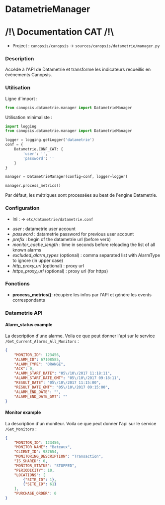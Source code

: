 # DatametrieManager

# /!\ Documentation CAT /!\

 * Project : `canopsis/canopsis` -> `sources/canopsis/datametrie/manager.py`

### Description

Accède à l'API de Datametrie et transforme les indicateurs recueillis en évènements Canopsis.

### Utilisation

Ligne d'import :

```python
from canopsis.datametrie.manager import DatametrieManager
```

Utilisation minimaliste :

```python
import logging
from canopsis.datametrie.manager import DatametrieManager

logger = logging.getLogger('datametrie')
conf = {
    Datametrie.CONF_CAT: {
        'user': '',
        'password': ''
    }
}

manager = DatametrieManager(config=conf, logger=logger)

manager.process_metrics()
```

Par défaut, les métriques sont processées au beat de l'engine Datametrie.

### Configuration

 * Ini : -> `etc/datametrie/datametrie.conf`

 - *user* : datametrie user account
 - *password* : datametrie password for previous user account
 - *prefix* : begin of the datametrie url (before verb)
 - *monitor_cache_length* : time in seconds before reloading the list of all known alarms
 - *excluded_alarm_types* (optional) : comma separated list with AlarmType to ignore (in upper case)
 - *http_proxy_url* (optional) : proxy url
 - *https_proxy_url* (optional) : proxy url (for https)

### Fonctions

 - **process_metrics()**: récupère les infos par l'API et génère les events correspondants


### Datametrie API

#### Alarm_status example

La description d'une alarme. Voila ce que peut donner l'api sur le service `/Get_Current_Alarms_All_Monitors` :

```json
{
	"MONITOR_ID": 123456,
	"ALARM_ID": 67108585,
	"ALARM_TYPE": "ORANGE",
	"ACK": 0,
	"ALARM_START_DATE": "05\/10\/2017 11:18:11",
	"ALARM_START_DATE_GMT": "05\/10\/2017 09:18:11",
	"RESULT_DATE": "05\/10\/2017 11:15:00",
	"RESULT_DATE_GMT": "05\/10\/2017 09:15:00",
	"ALARM_END_DATE": "",
	"ALARM_END_DATE_GMT": ""
}
```

#### Monitor example

La description d'un moniteur. Voila ce que peut donner l'api sur le service `/Get_Monitors` :

```json
{
	"MONITOR_ID": 123456,
	"MONITOR_NAME": "Bateaux",
	"CLIENT_ID": 987654,
	"MONITORING_DESCRIPTION": "Transaction",
	"IS_SHARED": 0,
	"MONITOR_STATUS": "STOPPED",
	"PERIODICITY": 10,
	"LOCATIONS": [
		{"SITE_ID": 1},
		{"SITE_ID": 61}
	],
	"PURCHASE_ORDER": 0
}
```
